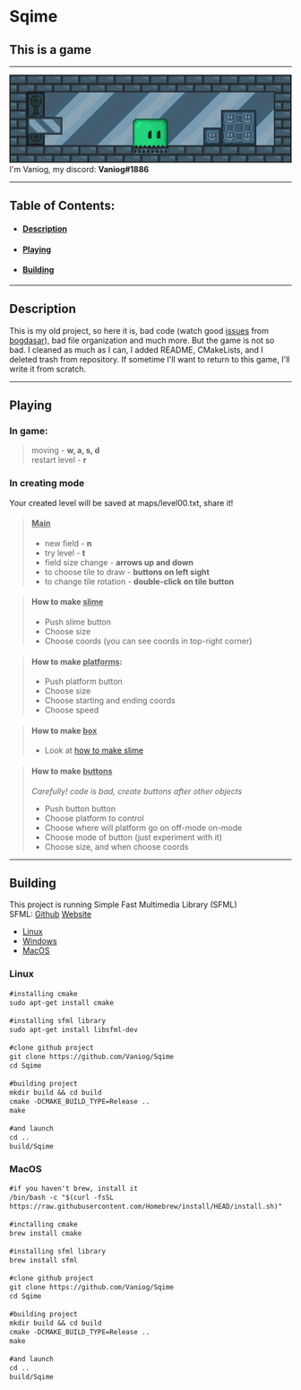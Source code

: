 # Sqime

## This is a game ##
---
![pic](images/ForREADME/img.png) I'm Vaniog, my discord: <b>Vaniog#1886</b>

---
## Table of Contents:
- #### [Description](#description)
- #### [Playing](#playing)
- #### [Building](#building)
---
## Description
This is my old project, so here it is,
bad code (watch good [issues](https://github.com/Vaniog/Sqime/issues) from [bogdasar](https://github.com/bogdasar1985)), bad file organization and much more.
But the game is not so bad.
I cleaned as much as I can, I added README, CMakeLists,
and I deleted trash from repository.
If sometime I'll want to return to this game, I'll write
it from scratch.

---
## Playing
### In game:
> moving - <b>w, a, s, d</b> \
> restart level - <b>r</b>

### In creating mode
Your created level will be saved at maps/level00.txt, share it!
> #### <u>Main</u>
>- new field - <b>n</b> 
>- try level - <b>t</b> 
>- field size change - <b>arrows up and down</b> 
>- to choose tile to draw - <b>buttons on left sight</b> 
>- to change tile rotation - <b>double-click on tile button</b>

> #### How to make <u>slime</u>
>- Push slime button 
>- Choose size 
>- Choose coords (you can see coords in top-right corner)

> #### How to make <u>platforms</u>:
>- Push platform button 
>- Choose size 
>- Choose starting and ending coords 
>- Choose speed

> #### How to make <u>box</u>
>- Look at [how to make slime](#how-to-make-slime)

> #### How to make <u>buttons</u>
> <i>Carefully! code is bad, create buttons after other objects</i> 
>- Push button button 
>- Choose platform to control 
>- Choose where will platform go on off-mode on-mode 
>- Choose mode of button (just experiment with it) 
>- Choose size, and when choose coords
 ---
## Building
This project is running Simple Fast Multimedia Library
(SFML) \
SFML: [Github](https://github.com/SFML/SFML) [Website](https://www.sfml-dev.org/)

- [Linux](#linux)
- [Windows](#linux)
- [MacOS](#macos)

### Linux
    #installing cmake
    sudo apt-get install cmake

    #installing sfml library
    sudo apt-get install libsfml-dev

    #clone github project
    git clone https://github.com/Vaniog/Sqime
    cd Sqime

    #building project
    mkdir build && cd build
    cmake -DCMAKE_BUILD_TYPE=Release ..
    make
    
    #and launch
    cd ..
    build/Sqime

### MacOS
    #if you haven't brew, install it
    /bin/bash -c "$(curl -fsSL https://raw.githubusercontent.com/Homebrew/install/HEAD/install.sh)"
    
    #inctalling cmake
    brew install cmake

    #installing sfml library
    brew install sfml

    #clone github project
    git clone https://github.com/Vaniog/Sqime
    cd Sqime

    #building project
    mkdir build && cd build
    cmake -DCMAKE_BUILD_TYPE=Release ..
    make
    
    #and launch
    cd ..
    build/Sqime
